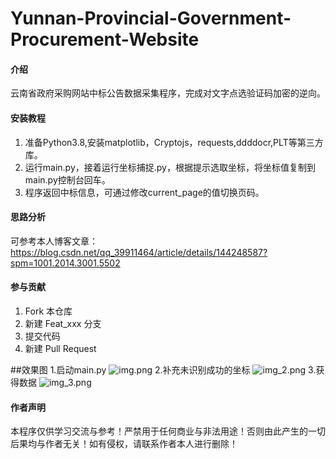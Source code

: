 # Yunnan-Provincial-Government-Procurement-Website

#### 介绍
云南省政府采购网站中标公告数据采集程序，完成对文字点选验证码加密的逆向。



#### 安装教程

1. 准备Python3.8,安装matplotlib，Cryptojs，requests,ddddocr,PLT等第三方库。
2. 运行main.py，接着运行坐标捕捉.py，根据提示选取坐标，将坐标值复制到main.py控制台回车。
3. 程序返回中标信息，可通过修改current_page的值切换页码。

#### 思路分析

可参考本人博客文章：https://blog.csdn.net/qq_39911464/article/details/144248587?spm=1001.2014.3001.5502

#### 参与贡献

1.  Fork 本仓库
2.  新建 Feat_xxx 分支
3.  提交代码
4.  新建 Pull Request


##效果图
1.启动main.py
![img.png](img.png)
2.补充未识别成功的坐标
![img_2.png](img_2.png)
3.获得数据
![img_3.png](img_3.png)

#### 作者声明

本程序仅供学习交流与参考！严禁用于任何商业与非法用途！否则由此产生的一切后果均与作者无关！如有侵权，请联系作者本人进行删除！

